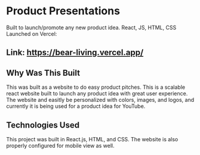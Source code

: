 
# Product Presentations

Built to launch/promote any new product idea. React, JS, HTML, CSS
Launched on Vercel: 
## Link: https://bear-living.vercel.app/

## Why Was This Built
This was built as a website to do easy product pitches. This is a scalable react website built to launch any product idea with great user experience. The website and easitly be personalized with colors, images, and logos, and currently it is being used for a product idea for YouTube. 

## Technologies Used

This project was built in React.js, HTML, and CSS.
The website is also properly configured for mobile view as well.
